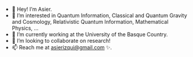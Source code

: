 - 👋 Hey! I’m Asier.
- 👀 I’m interested in Quantum Information, Classical and Quantum Gravity and Cosmology, Relativistic Quantum Information, Mathematical Physics, ...
- 🌱 I’m currently working at the University of the Basque Country.
- 💞️ I’m looking to collaborate on research!
- 📫 Reach me at asierizqui@gmail.com ✨.
